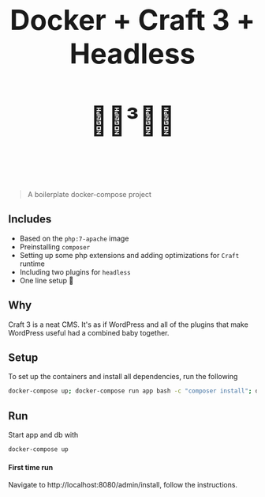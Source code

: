 <h1 align="center" style="font-size:56px; border-bottom: none;">
  Docker + Craft 3 + Headless
  <br><br>
  🐋📝³🚫😶
  <br><br>
</h1>

> A boilerplate docker-compose project

## Includes
- Based on the `php:7-apache` image
- Preinstalling `composer`
- Setting up some php extensions and adding optimizations for `Craft` runtime
- Including two plugins for `headless`
- One line setup 🚀

## Why
Craft 3 is a neat CMS. It's as if WordPress and all of the plugins that make WordPress useful had a combined baby together.

## Setup
To set up the containers and install all dependencies, run the following
```sh
docker-compose up; docker-compose run app bash -c "composer install"; docker-compose exit;
```

## Run
Start app and db with
```sh
docker-compose up
```  

#### First time run
Navigate to
http://localhost:8080/admin/install, follow the instructions.

